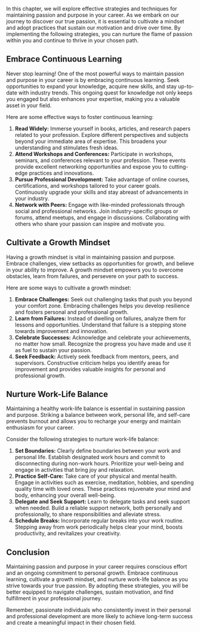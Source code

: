 
In this chapter, we will explore effective strategies and techniques for maintaining passion and purpose in your career. As we embark on our journey to discover our true passion, it is essential to cultivate a mindset and adopt practices that sustain our motivation and drive over time. By implementing the following strategies, you can nurture the flame of passion within you and continue to thrive in your chosen path.

## Embrace Continuous Learning

Never stop learning! One of the most powerful ways to maintain passion and purpose in your career is by embracing continuous learning. Seek opportunities to expand your knowledge, acquire new skills, and stay up-to-date with industry trends. This ongoing quest for knowledge not only keeps you engaged but also enhances your expertise, making you a valuable asset in your field.

Here are some effective ways to foster continuous learning:

1. **Read Widely:** Immerse yourself in books, articles, and research papers related to your profession. Explore different perspectives and subjects beyond your immediate area of expertise. This broadens your understanding and stimulates fresh ideas.
2. **Attend Workshops and Conferences:** Participate in workshops, seminars, and conferences relevant to your profession. These events provide excellent networking opportunities and expose you to cutting-edge practices and innovations.
3. **Pursue Professional Development:** Take advantage of online courses, certifications, and workshops tailored to your career goals. Continuously upgrade your skills and stay abreast of advancements in your industry.
4. **Network with Peers:** Engage with like-minded professionals through social and professional networks. Join industry-specific groups or forums, attend meetups, and engage in discussions. Collaborating with others who share your passion can inspire and motivate you.

## Cultivate a Growth Mindset

Having a growth mindset is vital in maintaining passion and purpose. Embrace challenges, view setbacks as opportunities for growth, and believe in your ability to improve. A growth mindset empowers you to overcome obstacles, learn from failures, and persevere on your path to success.

Here are some ways to cultivate a growth mindset:

1. **Embrace Challenges:** Seek out challenging tasks that push you beyond your comfort zone. Embracing challenges helps you develop resilience and fosters personal and professional growth.
2. **Learn from Failures:** Instead of dwelling on failures, analyze them for lessons and opportunities. Understand that failure is a stepping stone towards improvement and innovation.
3. **Celebrate Successes:** Acknowledge and celebrate your achievements, no matter how small. Recognize the progress you have made and use it as fuel to sustain your passion.
4. **Seek Feedback:** Actively seek feedback from mentors, peers, and supervisors. Constructive criticism helps you identify areas for improvement and provides valuable insights for personal and professional growth.

## Nurture Work-Life Balance

Maintaining a healthy work-life balance is essential in sustaining passion and purpose. Striking a balance between work, personal life, and self-care prevents burnout and allows you to recharge your energy and maintain enthusiasm for your career.

Consider the following strategies to nurture work-life balance:

1. **Set Boundaries:** Clearly define boundaries between your work and personal life. Establish designated work hours and commit to disconnecting during non-work hours. Prioritize your well-being and engage in activities that bring joy and relaxation.
2. **Practice Self-Care:** Take care of your physical and mental health. Engage in activities such as exercise, meditation, hobbies, and spending quality time with loved ones. These practices rejuvenate your mind and body, enhancing your overall well-being.
3. **Delegate and Seek Support:** Learn to delegate tasks and seek support when needed. Build a reliable support network, both personally and professionally, to share responsibilities and alleviate stress.
4. **Schedule Breaks:** Incorporate regular breaks into your work routine. Stepping away from work periodically helps clear your mind, boosts productivity, and revitalizes your creativity.

## Conclusion

Maintaining passion and purpose in your career requires conscious effort and an ongoing commitment to personal growth. Embrace continuous learning, cultivate a growth mindset, and nurture work-life balance as you strive towards your true passion. By adopting these strategies, you will be better equipped to navigate challenges, sustain motivation, and find fulfillment in your professional journey.

Remember, passionate individuals who consistently invest in their personal and professional development are more likely to achieve long-term success and create a meaningful impact in their chosen field.
